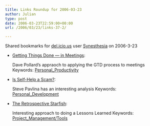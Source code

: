 ```yaml
---
title: Links Roundup for 2006-03-23
author: Julian
type: post
date: 2006-03-23T22:59:00+00:00
url: /2006/03/23/links-37-2/

---
```

Shared bookmarks for [del.icio.us][1] user  [Synesthesia][2] on 2006-3-23

  * [Getting Things Done &#8212; in Meetings][3]:
  
    Dave Pollard&#8217;s appraoch to applying the GTD process to meetings Keywords: [Personal_Productivity][4]
  * [Is Self-Help a Scam?][5]:
  
    Steve Pavlina has an interesting analysis Keywords: [Personal_Development][6]
  * [The Retrospective Starfish][7]:
  
    Interesting approach to doing a Lessons Learned Keywords: [Project_Management/Tools][8]

 [1]: http://del.icio.us/
 [2]: http://del.icio.us/synesthesia
 [3]: http://blogs.salon.com/0002007/2006/03/22.html#a1474 "http://blogs.salon.com/0002007/2006/03/22.html#a1474"
 [4]: http://del.icio.us/synesthesia/Personal_Productivity
 [5]: http://www.stevepavlina.com/blog/2006/03/is-self-help-a-scam/ "http://www.stevepavlina.com/blog/2006/03/is-self-help-a-scam/"
 [6]: http://del.icio.us/synesthesia/Personal_Development
 [7]: http://www.thekua.com/rant/?p=370 "http://www.thekua.com/rant/?p=370"
 [8]: http://del.icio.us/synesthesia/Project_Management/Tools